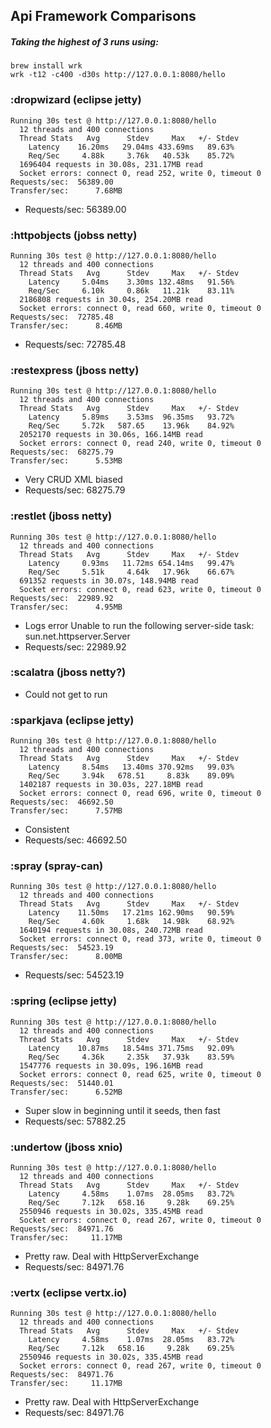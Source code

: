 ## Api Framework Comparisons
##### Taking the highest of 3 runs using:

    brew install wrk
    wrk -t12 -c400 -d30s http://127.0.0.1:8080/hello

### :dropwizard (eclipse jetty)
    Running 30s test @ http://127.0.0.1:8080/hello
      12 threads and 400 connections
      Thread Stats   Avg      Stdev     Max   +/- Stdev
   	    Latency    16.20ms   29.04ms 433.69ms   89.63%
   	    Req/Sec     4.88k     3.76k   40.53k    85.72%
      1696404 requests in 30.08s, 231.17MB read
      Socket errors: connect 0, read 252, write 0, timeout 0
    Requests/sec:  56389.00
    Transfer/sec:      7.68MB
- Requests/sec:  56389.00

### :httpobjects (jobss netty)
    Running 30s test @ http://127.0.0.1:8080/hello
      12 threads and 400 connections
      Thread Stats   Avg      Stdev     Max   +/- Stdev
        Latency     5.04ms    3.30ms 132.48ms   91.56%
        Req/Sec     6.10k     0.86k   11.21k    83.11%
      2186808 requests in 30.04s, 254.20MB read
      Socket errors: connect 0, read 660, write 0, timeout 0
    Requests/sec:  72785.48
    Transfer/sec:      8.46MB
- Requests/sec:  72785.48

### :restexpress (jboss netty)
    Running 30s test @ http://127.0.0.1:8080/hello
      12 threads and 400 connections
      Thread Stats   Avg      Stdev     Max   +/- Stdev
        Latency     5.89ms    3.53ms  96.35ms   93.72%
        Req/Sec     5.72k   587.65    13.96k    84.92%
      2052170 requests in 30.06s, 166.14MB read
      Socket errors: connect 0, read 240, write 0, timeout 0
    Requests/sec:  68275.79
    Transfer/sec:      5.53MB
- Very CRUD XML biased
- Requests/sec:  68275.79

### :restlet (jboss netty)
    Running 30s test @ http://127.0.0.1:8080/hello
      12 threads and 400 connections
      Thread Stats   Avg      Stdev     Max   +/- Stdev
        Latency     0.93ms   11.72ms 654.14ms   99.47%
        Req/Sec     5.51k     4.64k   17.96k    66.67%
      691352 requests in 30.07s, 148.94MB read
      Socket errors: connect 0, read 623, write 0, timeout 0
    Requests/sec:  22989.92
    Transfer/sec:      4.95MB
- Logs error Unable to run the following server-side task: sun.net.httpserver.Server
- Requests/sec:  22989.92

### :scalatra (jboss netty?)
- Could not get to run

### :sparkjava (eclipse jetty)
    Running 30s test @ http://127.0.0.1:8080/hello
      12 threads and 400 connections
      Thread Stats   Avg      Stdev     Max   +/- Stdev
        Latency     8.54ms   13.40ms 370.92ms   99.03%
        Req/Sec     3.94k   678.51     8.83k    89.09%
      1402187 requests in 30.03s, 227.18MB read
      Socket errors: connect 0, read 696, write 0, timeout 0
    Requests/sec:  46692.50
    Transfer/sec:      7.57MB
- Consistent
- Requests/sec:  46692.50

### :spray (spray-can)
    Running 30s test @ http://127.0.0.1:8080/hello
      12 threads and 400 connections
      Thread Stats   Avg      Stdev     Max   +/- Stdev
        Latency    11.50ms   17.21ms 162.90ms   90.59%
        Req/Sec     4.60k     1.68k   14.98k    68.92%
      1640194 requests in 30.08s, 240.72MB read
      Socket errors: connect 0, read 373, write 0, timeout 0
    Requests/sec:  54523.19
    Transfer/sec:      8.00MB
- Requests/sec:  54523.19

### :spring (eclipse jetty)
    Running 30s test @ http://127.0.0.1:8080/hello
      12 threads and 400 connections
      Thread Stats   Avg      Stdev     Max   +/- Stdev
        Latency    10.87ms   18.54ms 371.75ms   92.09%
        Req/Sec     4.36k     2.35k   37.93k    83.59%
      1547776 requests in 30.09s, 196.16MB read
      Socket errors: connect 0, read 625, write 0, timeout 0
    Requests/sec:  51440.01
    Transfer/sec:      6.52MB
- Super slow in beginning until it seeds, then fast
- Requests/sec:  57882.25

### :undertow (jboss xnio)
    Running 30s test @ http://127.0.0.1:8080/hello
      12 threads and 400 connections
      Thread Stats   Avg      Stdev     Max   +/- Stdev
        Latency     4.58ms    1.07ms  28.05ms   83.72%
        Req/Sec     7.12k   658.16     9.28k    69.25%
      2550946 requests in 30.02s, 335.45MB read
      Socket errors: connect 0, read 267, write 0, timeout 0
    Requests/sec:  84971.76
    Transfer/sec:     11.17MB
- Pretty raw. Deal with HttpServerExchange
- Requests/sec:  84971.76

### :vertx (eclipse vertx.io)
    Running 30s test @ http://127.0.0.1:8080/hello
      12 threads and 400 connections
      Thread Stats   Avg      Stdev     Max   +/- Stdev
        Latency     4.58ms    1.07ms  28.05ms   83.72%
        Req/Sec     7.12k   658.16     9.28k    69.25%
      2550946 requests in 30.02s, 335.45MB read
      Socket errors: connect 0, read 267, write 0, timeout 0
    Requests/sec:  84971.76
    Transfer/sec:     11.17MB
- Pretty raw. Deal with HttpServerExchange
- Requests/sec:  84971.76
